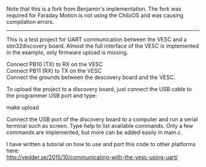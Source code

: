 
Note that this is a fork from Benjamin's implementation. The fork was required for Faraday Motion is not using the ChibiOS and was causing compilation errors. 

-----------------------------------------------------------------------------------------------------------------------------------------------
This is a test project for UART communication between the VESC and a stm32discovery board. Almost the full interface of the VESC is implemented in the example, only firmware upload is missing.  
  
Connect PB10 (TX) to RX on the VESC  
Connect PB11 (RX) to TX on the VESC  
Connect the grounds between the descovery board and the VESC.  

To upload the project to a discovery board, just connect the USB cable to the programmer USB port and type:  

make upload  

Connect the USB port of the discovery board to a computer and run a serial terminal such as screen. Type help to list available commands. Only a few commands are implemented, but more can be added easily in main.c.  
  
I have written a tutorial on how to use and port this code to other platforms here:  
http://vedder.se/2015/10/communicating-with-the-vesc-using-uart/

